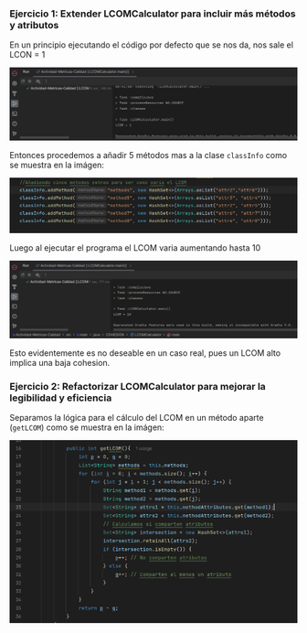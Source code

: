 ### Ejercicio 1: Extender LCOMCalculator para incluir más métodos y atributos  
En un principio ejecutando el código por defecto que se nos da, nos sale el LCON = 1  

![](img/LCOM=1.png)  
  
Entonces procedemos a añadir 5 métodos mas a la clase `classInfo` como se muestra en la imágen:  

![](img/LCOM=10.png)  
  
Luego al ejecutar el programa el LCOM varia aumentando hasta 10  

![](img/LCOM10.png)  

Esto evidentemente es no deseable en un caso real, pues un LCOM alto implica una baja cohesion.  

### Ejercicio 2: Refactorizar LCOMCalculator para mejorar la legibilidad y eficiencia  
  
Separamos la lógica para el cálculo del LCOM en un método aparte (`getLCOM`) como se muestra en la imágen:  

![](img/getLCOM.png)  